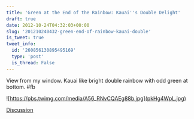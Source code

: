 ```yaml
---
title: 'Green at the End of the Rainbow: Kauai''s Double Delight'
draft: true
date: 2012-10-24T04:32:03+00:00
slug: '201210240432-green-end-of-rainbow-kauai-double'
is_tweet: true
tweet_info:
  id: '260856130895495169'
  type: 'post'
  is_thread: False
---
```




View from my window. Kauai like bright double rainbow with odd green at bottom. #fb 

![https://pbs.twimg.com/media/A56_RNvCQAEg88b.jpg](pkHg4WpL.jpg)

[Discussion](https://x.com/sytelus/status/260856130895495169)
